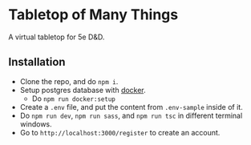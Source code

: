 # Tabletop of Many Things
A virtual tabletop for 5e D&amp;D.

## Installation
- Clone the repo, and do `npm i`.
- Setup postgres database with [docker](https://www.docker.com/).
    - Do `npm run docker:setup`
- Create a `.env` file, and put the content from `.env-sample` inside of it.
- Do `npm run dev`, `npm run sass`, and `npm run tsc` in different terminal windows.
- Go to `http://localhost:3000/register` to create an account.
